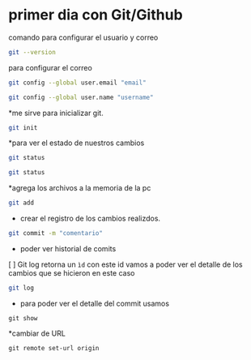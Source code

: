 # primer dia con Git/Github
comando para configurar el usuario y correo 
```bash
git --version
```
para configurar el correo
```bash
git config --global user.email "email"
```
``` bash
git config --global user.name "username"
```
*me sirve para inicializar git.
```bash
git init
```
*para ver el estado de nuestros cambios
```bash
git status
```
```bash
git status
```
*agrega los archivos a la memoria de la pc
```bash
git add
```
* crear el registro de los cambios realizdos.
```bash
git commit -m "comentario"
```
* poder ver historial de comits

[ ] Git log retorna un `ìd` con este id vamos a poder ver el detalle de los cambios que se hicieron en este caso 

```bash
git log
```
* para poder ver el detalle del commit usamos 

```
git show
```
*cambiar de URL
```
git remote set-url origin
```



